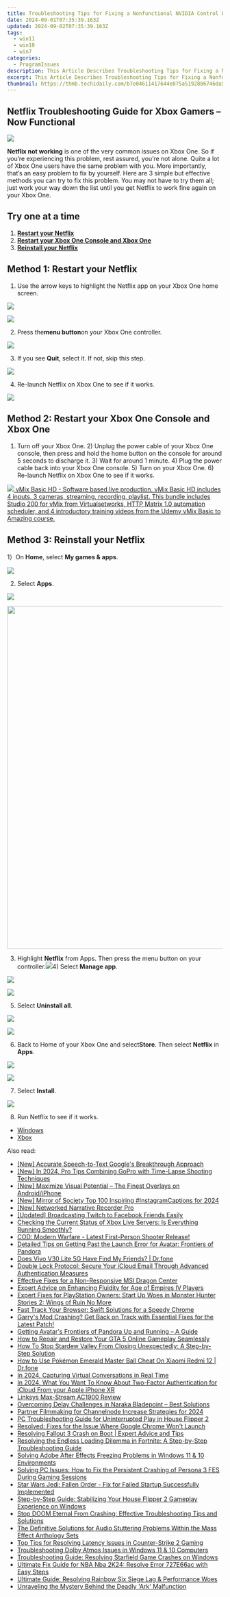 ```yaml
---
title: Troubleshooting Tips for Fixing a Nonfunctional NVIDIA Control Panel
date: 2024-09-01T07:35:39.163Z
updated: 2024-09-02T07:35:39.163Z
tags:
  - win11
  - win10
  - win7
categories:
  - ProgramIssues
description: This Article Describes Troubleshooting Tips for Fixing a Nonfunctional NVIDIA Control Panel
excerpt: This Article Describes Troubleshooting Tips for Fixing a Nonfunctional NVIDIA Control Panel
thumbnail: https://thmb.techidaily.com/b7e04611417644e075a5192806746da5346b5175586dc4d2b30e06e7bb470a83.jpg
---
```


## Netflix Troubleshooting Guide for Xbox Gamers – Now Functional

![](https://images.drivereasy.com/wp-content/uploads/2018/01/img_5a52db997e254.jpg)

**Netflix not working** is one of the very common issues on Xbox One. So if you’re experiencing this problem, rest assured, you’re not alone. Quite a lot of Xbox One users have the same problem with you. More importantly, that’s an easy problem to fix by yourself. Here are 3 simple but effective methods you can try to fix this problem. You may not have to try them all; just work your way down the list until you get Netflix to work fine again on your Xbox One.

## Try one at a time

1. **[Restart your Netflix](https://tools.techidaily.com/drivereasy/download/)**
2. **[Restart your Xbox One Console and Xbox One](https://tools.techidaily.com/drivereasy/download/)**
3. **[Reinstall your Netflix](https://tools.techidaily.com/drivereasy/download/)**

## Method 1: Restart your Netflix

1) Use the arrow keys to highlight the Netflix app on your Xbox One home screen.

![](https://images.drivereasy.com/wp-content/uploads/2017/09/img_59c9b7a85ed26.png)

![](https://images.drivereasy.com/wp-content/uploads/2017/09/img_59c9bc0594322.jpg)

2) Press the**menu button**on your Xbox One controller.

![](https://images.drivereasy.com/wp-content/uploads/2017/09/img_59c9b7d5cf405.png)

3) If you see **Quit**, select it. If not, skip this step.

![](https://images.drivereasy.com/wp-content/uploads/2017/09/img_59c9bc63f0698.png)

4) Re-launch Netflix on Xbox One to see if it works.

<!-- affiliate ads begin -->
<a href="https://store.advancedwebranking.com/order/checkout.php?PRODS=4715051&QTY=1&AFFILIATE=108875&CART=1"><img src="https://secure.avangate.com/images/merchant/14edc6ebfdae2e23bbed83d67f50e983/products/33_awr%20logo.png" border="0"></a>
<!-- affiliate ads end -->
## Method 2: Restart your Xbox One Console and Xbox One

1) Turn off your Xbox One. 2) Unplug the power cable of your Xbox One console, then press and hold the home button on the console for around 5 seconds to discharge it. 3) Wait for around 1 minute. 4) Plug the power cable back into your Xbox One console. 5) Turn on your Xbox One. 6) Re-launch Netflix on Xbox One to see if it works.

<!-- affiliate ads begin -->
<a href="https://secure.2checkout.com/order/checkout.php?PRODS=4718728&QTY=1&AFFILIATE=108875&CART=1"> <img src="https://secure.avangate.com/images/merchant/ce9a6fb2becc2d235e62b125e9260102/products/vMixCallScreenshot1-large.jpg" border="0"> vMix Basic HD - Software based live production. vMix Basic HD includes 4 inputs, 3 cameras, streaming, recording, playlist. 
This bundle includes Studio 200 for vMix from Virtualsetworks, HTTP Matrix 1.0 automation scheduler, and 4 introductory training videos from the Udemy vMix Basic to Amazing course. </a>
<!-- affiliate ads end -->
## Method 3: Reinstall your Netflix

1）On **Home**, select **My games & apps**.

![](https://images.drivereasy.com/wp-content/uploads/2017/09/img_59c9d2f1b0153.png)

2) Select **Apps**.

![](https://images.drivereasy.com/wp-content/uploads/2017/09/img_59c9d39a96109.png)

<!-- affiliate ads begin -->
<a href="https://aspironcom.sjv.io/c/5597632/1941789/21554" target="_top" id="1941789"><img src="//a.impactradius-go.com/display-ad/21554-1941789" border="0" alt="" width="650" height="800"/></a><img height="0" width="0" src="https://imp.pxf.io/i/5597632/1941789/21554" style="position:absolute;visibility:hidden;" border="0" />
<!-- affiliate ads end -->
3) Highlight **Netflix** from Apps. Then press the menu button on your controller.![](https://images.drivereasy.com/wp-content/uploads/2017/09/img_59c9b7d5cf405.png)4) Select **Manage app**.

<!-- affiliate ads begin -->
<a href="https://store.nero.com/order/checkout.php?PRODS=42296985&QTY=1&AFFILIATE=108875&CART=1"><img src="https://secure.avangate.com/images/merchant/9cea886b9f44a3c2df1163730ab64994/products/copy_nero_burning_rom_cart.png" border="0">
</a>
<!-- affiliate ads end -->
![](https://images.drivereasy.com/wp-content/uploads/2017/09/img_59c9d4de65636.png)

5) Select **Uninstall all**.

![](https://images.drivereasy.com/wp-content/uploads/2017/09/img_59c9d5c6d7c9b.png)

<!-- affiliate ads begin -->
<a href="https://secure.2checkout.com/order/checkout.php?PRODS=37100474&QTY=1&AFFILIATE=108875&CART=1"><img src="https://awario.com/images/pages/index/img-leads-1280@1x.avif" border="0"></a>
<!-- affiliate ads end -->
6) Back to Home of your Xbox One and select**Store**. Then select **Netflix** in **Apps**.

![](https://images.drivereasy.com/wp-content/uploads/2017/09/img_59c9d67dec46f.jpg)

<!-- affiliate ads begin -->
<a href="https://secure.2checkout.com/order/checkout.php?PRODS=2201613&QTY=1&AFFILIATE=108875&CART=1"><img src="https://www.macdvdripperpro.com/images/devices-3.png" border="0"></a>
<!-- affiliate ads end -->
7) Select **Install**.

![](https://images.drivereasy.com/wp-content/uploads/2017/09/img_59c9d6d32cef6.jpg)

8) Run Netflix to see if it works.

* [Windows](https://tools.techidaily.com/drivereasy/download/)
* [Xbox](https://tools.techidaily.com/drivereasy/download/)

<ins class="adsbygoogle"
     style="display:block"
     data-ad-format="autorelaxed"
     data-ad-client="ca-pub-7571918770474297"
     data-ad-slot="1223367746"></ins>



<ins class="adsbygoogle"
     style="display:block"
     data-ad-client="ca-pub-7571918770474297"
     data-ad-slot="8358498916"
     data-ad-format="auto"
     data-full-width-responsive="true"></ins>

<span class="atpl-alsoreadstyle">Also read:</span>
<div><ul>
<li><a href="https://visual-screen-recording.techidaily.com/new-accurate-speech-to-text-googles-breakthrough-approach/"><u>[New] Accurate Speech-to-Text  Google's Breakthrough Approach</u></a></li>
<li><a href="https://fox-http.techidaily.com/new-in-2024-pro-tips-combining-gopro-with-time-lapse-shooting-techniques/"><u>[New] In 2024, Pro Tips  Combining GoPro with Time-Lapse Shooting Techniques</u></a></li>
<li><a href="https://some-approaches.techidaily.com/new-maximize-visual-potential-the-finest-overlays-on-androidiphone/"><u>[New] Maximize Visual Potential – The Finest Overlays on Android/iPhone</u></a></li>
<li><a href="https://instagram-clips.techidaily.com/new-mirror-of-society-top-100-inspiring-instagramcaptions-for-2024/"><u>[New] Mirror of Society  Top 100 Inspiring #InstagramCaptions for 2024</u></a></li>
<li><a href="https://facebook-video-recording.techidaily.com/new-networked-narrative-recorder-pro/"><u>[New] Networked Narrative Recorder Pro</u></a></li>
<li><a href="https://facebook-video-recording.techidaily.com/updated-broadcasting-twitch-to-facebook-friends-easily/"><u>[Updated] Broadcasting Twitch to Facebook Friends Easily</u></a></li>
<li><a href="https://win-solutions.techidaily.com/checking-the-current-status-of-xbox-live-servers-is-everything-running-smoothly/"><u>Checking the Current Status of Xbox Live Servers: Is Everything Running Smoothly?</u></a></li>
<li><a href="https://win-solutions.techidaily.com/1722990396219-cod-modern-warfare-latest-first-person-shooter-release/"><u>COD: Modern Warfare - Latest First-Person Shooter Release!</u></a></li>
<li><a href="https://win-solutions.techidaily.com/detailed-tips-on-getting-past-the-launch-error-for-avatar-frontiers-of-pandora/"><u>Detailed Tips on Getting Past the Launch Error for Avatar: Frontiers of Pandora</u></a></li>
<li><a href="https://review-topics.techidaily.com/does-vivo-v30-lite-5g-have-find-my-friends-drfone-by-drfone-virtual-android/"><u>Does Vivo V30 Lite 5G Have Find My Friends? | Dr.fone</u></a></li>
<li><a href="https://tech-renaissance.techidaily.com/double-lock-protocol-secure-your-icloud-email-through-advanced-authentication-measures/"><u>Double Lock Protocol: Secure Your iCloud Email Through Advanced Authentication Measures</u></a></li>
<li><a href="https://win-solutions.techidaily.com/effective-fixes-for-a-non-responsive-msi-dragon-center/"><u>Effective Fixes for a Non-Responsive MSI Dragon Center</u></a></li>
<li><a href="https://win-solutions.techidaily.com/expert-advice-on-enhancing-fluidity-for-age-of-empires-iv-players/"><u>Expert Advice on Enhancing Fluidity for Age of Empires IV Players</u></a></li>
<li><a href="https://win-solutions.techidaily.com/expert-fixes-for-playstation-owners-start-up-woes-in-monster-hunter-stories-2-wings-of-ruin-no-more/"><u>Expert Fixes for PlayStation Owners: Start Up Woes in Monster Hunter Stories 2: Wings of Ruin No More</u></a></li>
<li><a href="https://win-solutions.techidaily.com/fast-track-your-browser-swift-solutions-for-a-speedy-chrome/"><u>Fast Track Your Browser: Swift Solutions for a Speedy Chrome</u></a></li>
<li><a href="https://win-solutions.techidaily.com/garrys-mod-crashing-get-back-on-track-with-essential-fixes-for-the-latest-patch/"><u>Garry's Mod Crashing? Get Back on Track with Essential Fixes for the Latest Patch!</u></a></li>
<li><a href="https://win-solutions.techidaily.com/getting-avatars-frontiers-of-pandora-up-and-running-a-guide/"><u>Getting Avatar's Frontiers of Pandora Up and Running – A Guide</u></a></li>
<li><a href="https://win-solutions.techidaily.com/how-to-repair-and-restore-your-gta-5-online-gameplay-seamlessly/"><u>How to Repair and Restore Your GTA 5 Online Gameplay Seamlessly</u></a></li>
<li><a href="https://win-solutions.techidaily.com/how-to-stop-stardew-valley-from-closing-unexpectedly-a-step-by-step-solution/"><u>How To Stop Stardew Valley From Closing Unexpectedly: A Step-by-Step Solution</u></a></li>
<li><a href="https://android-pokemon-go.techidaily.com/how-to-use-pokemon-emerald-master-ball-cheat-on-xiaomi-redmi-12-drfone-by-drfone-virtual-android/"><u>How to Use Pokémon Emerald Master Ball Cheat On Xiaomi Redmi 12 | Dr.fone</u></a></li>
<li><a href="https://facebook-clips.techidaily.com/in-2024-capturing-virtual-conversations-in-real-time/"><u>In 2024, Capturing Virtual Conversations in Real Time</u></a></li>
<li><a href="https://activate-lock.techidaily.com/in-2024-what-you-want-to-know-about-two-factor-authentication-for-icloud-from-your-apple-iphone-xr-by-drfone-ios/"><u>In 2024, What You Want To Know About Two-Factor Authentication for iCloud From your Apple iPhone XR</u></a></li>
<li><a href="https://buynow-reviews.techidaily.com/linksys-max-stream-ac1900-review/"><u>Linksys Max-Stream AC1900 Review</u></a></li>
<li><a href="https://win-solutions.techidaily.com/overcoming-delay-challenges-in-naraka-bladepoint-best-solutions/"><u>Overcoming Delay Challenges in Naraka Bladepoint – Best Solutions</u></a></li>
<li><a href="https://facebook-video-footage.techidaily.com/partner-filmmaking-for-channelnode-increase-strategies-for-2024/"><u>Partner Filmmaking for Channelnode Increase Strategies for 2024</u></a></li>
<li><a href="https://win-solutions.techidaily.com/pc-troubleshooting-guide-for-uninterrupted-play-in-house-flipper-2/"><u>PC Troubleshooting Guide for Uninterrupted Play in House Flipper 2</u></a></li>
<li><a href="https://win-solutions.techidaily.com/resolved-fixes-for-the-issue-where-google-chrome-wont-launch/"><u>Resolved: Fixes for the Issue Where Google Chrome Won't Launch</u></a></li>
<li><a href="https://win-solutions.techidaily.com/resolving-fallout-3-crash-on-boot-expert-advice-and-tips/"><u>Resolving Fallout 3 Crash on Boot | Expert Advice and Tips</u></a></li>
<li><a href="https://win-solutions.techidaily.com/resolving-the-endless-loading-dilemma-in-fortnite-a-step-by-step-troubleshooting-guide/"><u>Resolving the Endless Loading Dilemma in Fortnite: A Step-by-Step Troubleshooting Guide</u></a></li>
<li><a href="https://win-solutions.techidaily.com/solving-adobe-after-effects-freezing-problems-in-windows-11-and-10-environments/"><u>Solving Adobe After Effects Freezing Problems in Windows 11 & 10 Environments</u></a></li>
<li><a href="https://win-solutions.techidaily.com/solving-pc-issues-how-to-fix-the-persistent-crashing-of-persona-3-fes-during-gaming-sessions/"><u>Solving PC Issues: How to Fix the Persistent Crashing of Persona 3 FES During Gaming Sessions</u></a></li>
<li><a href="https://win-solutions.techidaily.com/star-wars-jedi-fallen-order-fix-for-failed-startup-successfully-implemented/"><u>Star Wars Jedi: Fallen Order - Fix for Failed Startup Successfully Implemented</u></a></li>
<li><a href="https://win-solutions.techidaily.com/step-by-step-guide-stabilizing-your-house-flipper-2-gameplay-experience-on-windows/"><u>Step-by-Step Guide: Stabilizing Your House Flipper 2 Gameplay Experience on Windows</u></a></li>
<li><a href="https://win-solutions.techidaily.com/stop-doom-eternal-from-crashing-effective-troubleshooting-tips-and-solutions/"><u>Stop DOOM Eternal From Crashing: Effective Troubleshooting Tips and Solutions</u></a></li>
<li><a href="https://win-solutions.techidaily.com/the-definitive-solutions-for-audio-stuttering-problems-within-the-mass-effect-anthology-sets/"><u>The Definitive Solutions for Audio Stuttering Problems Within the Mass Effect Anthology Sets</u></a></li>
<li><a href="https://win-solutions.techidaily.com/top-tips-for-resolving-latency-issues-in-counter-strike-2-gaming/"><u>Top Tips for Resolving Latency Issues in Counter-Strike 2 Gaming</u></a></li>
<li><a href="https://win-solutions.techidaily.com/troubleshooting-dolby-atmos-issues-in-windows-11-and-10-computers/"><u>Troubleshooting Dolby Atmos Issues in Windows 11 & 10 Computers</u></a></li>
<li><a href="https://win-solutions.techidaily.com/troubleshooting-guide-resolving-starfield-game-crashes-on-windows/"><u>Troubleshooting Guide: Resolving Starfield Game Crashes on Windows</u></a></li>
<li><a href="https://win-solutions.techidaily.com/ultimate-fix-guide-for-nba-nba-2k24-resolve-error-727e66ac-with-easy-steps/"><u>Ultimate Fix Guide for NBA Nba 2K24: Resolve Error 727E66ac with Easy Steps</u></a></li>
<li><a href="https://win-solutions.techidaily.com/ultimate-guide-resolving-rainbow-six-siege-lag-and-performance-woes/"><u>Ultimate Guide: Resolving Rainbow Six Siege Lag & Performance Woes</u></a></li>
<li><a href="https://win-solutions.techidaily.com/unraveling-the-mystery-behind-the-deadly-ark-malfunction/"><u>Unraveling the Mystery Behind the Deadly 'Ark' Malfunction</u></a></li>
</ul></div>
